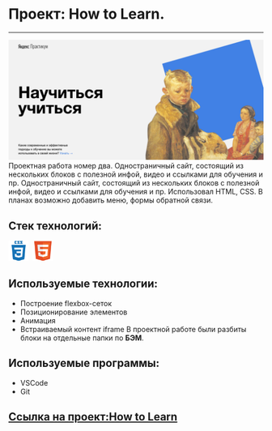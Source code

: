 # Проект: How to Learn.
---
![Картинка, Путешествие по России](https://github.com/nikolaysaitov/how-to-learn/blob/main/images/%D0%A1%D0%BD%D0%B8%D0%BC%D0%BE%D0%BA%20%D1%8D%D0%BA%D1%80%D0%B0%D0%BD%D0%B0%202022-04-17%20%D0%B2%2018.17.44.jpg)
</br>
Проектная работа номер два. Одностраничный сайт, состоящий из нескольких блоков с полезной инфой, видео и ссылками для обучения и пр.
Одностраничный сайт, состоящий из нескольких блоков с полезной инфой, видео и ссылками для обучения и пр. Использовал HTML, CSS.
В планах возможно добавить меню, формы обратной связи.

## Стек технологий:
 <img src="https://github.com/devicons/devicon/blob/master/icons/css3/css3-plain-wordmark.svg"  title="CSS3" alt="CSS" width="40" height="40"/>&nbsp;
 <img src="https://github.com/devicons/devicon/blob/master/icons/html5/html5-original.svg" title="HTML5" alt="HTML" width="40" height="40"/>&nbsp;

## Используемые технологии:

- Построение flexbox-сеток
- Позиционирование элементов
- Анимация
- Встраиваемый контент iframe
В проектной работе были разбиты блоки на отдельные папки по **БЭМ**.

## Используемые программы:
- VSCode
- Git

## [Ссылка на проект:How to Learn](https://nikolaysaitov.github.io/how-to-learn/)
